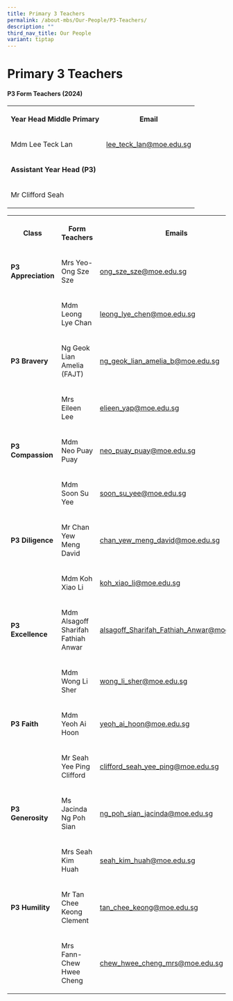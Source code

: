 ```yaml
---
title: Primary 3 Teachers
permalink: /about-mbs/Our-People/P3-Teachers/
description: ""
third_nav_title: Our People
variant: tiptap
---
```

<h1><strong>Primary 3 Teachers</strong></h1>
<h4><strong>P3 Form Teachers (2024)</strong></h4>
<table style="minWidth: 50px">
<colgroup>
<col>
<col>
</colgroup>
<tbody>
<tr>
<th rowspan="1" colspan="1">
<p>Year Head Middle Primary</p>
</th>
<th rowspan="1" colspan="1">
<p>Email</p>
</th>
</tr>
<tr>
<td rowspan="1" colspan="1">
<p>Mdm Lee Teck Lan</p>
</td>
<td rowspan="1" colspan="1">
<p><a href="mailto:lee_teck_lan@moe.edu.sg" rel="noopener noreferrer nofollow" target="_blank">lee_teck_lan@moe.edu.sg</a>
</p>
</td>
</tr>
<tr>
<td rowspan="1" colspan="1">
<p><strong>Assistant Year Head (P3) </strong>
</p>
</td>
<td rowspan="1" colspan="1">
<p></p>
</td>
</tr>
<tr>
<td rowspan="1" colspan="1">
<p>Mr Clifford Seah</p>
</td>
<td rowspan="1" colspan="1">
<p></p>
</td>
</tr>
</tbody>
</table>
<p></p>
<table style="minWidth: 75px">
<colgroup>
<col>
<col>
<col>
</colgroup>
<tbody>
<tr>
<th rowspan="1" colspan="1">
<p>Class</p>
</th>
<th rowspan="1" colspan="1">
<p>Form Teachers</p>
</th>
<th rowspan="1" colspan="1">
<p>Emails</p>
</th>
</tr>
<tr>
<td rowspan="1" colspan="1">
<p><strong>P3 Appreciation</strong>
</p>
</td>
<td rowspan="1" colspan="1">
<p>Mrs Yeo-Ong Sze Sze</p>
</td>
<td rowspan="1" colspan="1">
<p><a href="mailto:ong_sze_sze@moe.edu.sg" rel="noopener noreferrer nofollow" target="_blank">ong_sze_sze@moe.edu.sg</a>
</p>
</td>
</tr>
<tr>
<td rowspan="1" colspan="1">
<p></p>
</td>
<td rowspan="1" colspan="1">
<p>Mdm Leong Lye Chan</p>
</td>
<td rowspan="1" colspan="1">
<p><a href="mailto:leong_lye_chen@moe.edu.sg" rel="noopener noreferrer nofollow" target="_blank">leong_lye_chen@moe.edu.sg</a>
</p>
</td>
</tr>
<tr>
<td rowspan="1" colspan="1">
<p><strong>P3 Bravery</strong>
</p>
</td>
<td rowspan="1" colspan="1">
<p>Ng Geok Lian Amelia (FAJT)</p>
</td>
<td rowspan="1" colspan="1">
<p><a href="mailto:ng_geok_lian_amelia_b@moe.edu.sg" rel="noopener noreferrer nofollow" target="_blank">ng_geok_lian_amelia_b@moe.edu.sg</a>
</p>
</td>
</tr>
<tr>
<td rowspan="1" colspan="1">
<p></p>
</td>
<td rowspan="1" colspan="1">
<p>Mrs Eileen Lee</p>
</td>
<td rowspan="1" colspan="1">
<p><a href="mailto:elieen_yap@moe.edu.sg" rel="noopener noreferrer nofollow" target="_blank">elieen_yap@moe.edu.sg</a>
</p>
</td>
</tr>
<tr>
<td rowspan="1" colspan="1">
<p><strong>P3 Compassion</strong>
</p>
</td>
<td rowspan="1" colspan="1">
<p>Mdm Neo Puay Puay</p>
</td>
<td rowspan="1" colspan="1">
<p><a href="mailto:neo_puay_puay@moe.edu.sg" rel="noopener noreferrer nofollow" target="_blank">neo_puay_puay@moe.edu.sg</a>
</p>
</td>
</tr>
<tr>
<td rowspan="1" colspan="1">
<p></p>
</td>
<td rowspan="1" colspan="1">
<p>Mdm Soon Su Yee</p>
</td>
<td rowspan="1" colspan="1">
<p><a href="mailto:soon_su_yee@moe.edu.sg" rel="noopener noreferrer nofollow" target="_blank">soon_su_yee@moe.edu.sg</a>
</p>
</td>
</tr>
<tr>
<td rowspan="1" colspan="1">
<p><strong>P3 Diligence</strong>
</p>
</td>
<td rowspan="1" colspan="1">
<p>Mr Chan Yew Meng David</p>
</td>
<td rowspan="1" colspan="1">
<p><a href="mailto:chan_yew_meng_david@moe.edu.sg" rel="noopener noreferrer nofollow" target="_blank">chan_yew_meng_david@moe.edu.sg</a>
</p>
</td>
</tr>
<tr>
<td rowspan="1" colspan="1">
<p></p>
</td>
<td rowspan="1" colspan="1">
<p>Mdm Koh Xiao Li</p>
</td>
<td rowspan="1" colspan="1">
<p><a href="mailto:koh_xiao_li@moe.edu.sg" rel="noopener noreferrer nofollow" target="_blank">koh_xiao_li@moe.edu.sg</a>
</p>
</td>
</tr>
<tr>
<td rowspan="1" colspan="1">
<p><strong>P3 Excellence</strong>
</p>
</td>
<td rowspan="1" colspan="1">
<p>Mdm Alsagoff Sharifah Fathiah Anwar</p>
</td>
<td rowspan="1" colspan="1">
<p><a href="mailto:alsagoff_Sharifah_Fathiah_Anwar@moe.edu.sg" rel="noopener noreferrer nofollow" target="_blank">alsagoff_Sharifah_Fathiah_Anwar@moe.edu.sg</a>
</p>
</td>
</tr>
<tr>
<td rowspan="1" colspan="1">
<p></p>
</td>
<td rowspan="1" colspan="1">
<p>Mdm Wong Li Sher</p>
</td>
<td rowspan="1" colspan="1">
<p><a href="mailto:wong_li_sher@moe.edu.sg" rel="noopener noreferrer nofollow" target="_blank">wong_li_sher@moe.edu.sg</a>
</p>
</td>
</tr>
<tr>
<td rowspan="1" colspan="1">
<p><strong>P3 Faith</strong>
</p>
</td>
<td rowspan="1" colspan="1">
<p>Mdm Yeoh Ai Hoon</p>
</td>
<td rowspan="1" colspan="1">
<p><a href="mailto:yeoh_ai_hoon@moe.edu.sg" rel="noopener noreferrer nofollow" target="_blank">yeoh_ai_hoon@moe.edu.sg</a>
</p>
</td>
</tr>
<tr>
<td rowspan="1" colspan="1">
<p></p>
</td>
<td rowspan="1" colspan="1">
<p>Mr Seah Yee Ping Clifford</p>
</td>
<td rowspan="1" colspan="1">
<p><a href="mailto:clifford_seah_yee_ping@moe.edu.sg" rel="noopener noreferrer nofollow" target="_blank">clifford_seah_yee_ping@moe.edu.sg</a>
</p>
</td>
</tr>
<tr>
<td rowspan="1" colspan="1">
<p><strong>P3 Generosity</strong>
</p>
</td>
<td rowspan="1" colspan="1">
<p>Ms Jacinda Ng Poh Sian</p>
</td>
<td rowspan="1" colspan="1">
<p><a href="mailto:ng_poh_sian_jacinda@moe.edu.sg" rel="noopener noreferrer nofollow" target="_blank">ng_poh_sian_jacinda@moe.edu.sg</a>
</p>
</td>
</tr>
<tr>
<td rowspan="1" colspan="1">
<p></p>
</td>
<td rowspan="1" colspan="1">
<p>Mrs Seah Kim Huah</p>
</td>
<td rowspan="1" colspan="1">
<p><a href="mailto:seah_kim_huah@moe.edu.sg" rel="noopener noreferrer nofollow" target="_blank">seah_kim_huah@moe.edu.sg</a>
</p>
</td>
</tr>
<tr>
<td rowspan="1" colspan="1">
<p><strong>P3 Humility</strong>
</p>
</td>
<td rowspan="1" colspan="1">
<p>Mr Tan Chee Keong Clement</p>
</td>
<td rowspan="1" colspan="1">
<p><a href="mailto:tan_chee_keong@moe.edu.sg" rel="noopener noreferrer nofollow" target="_blank">tan_chee_keong@moe.edu.sg</a>
</p>
</td>
</tr>
<tr>
<td rowspan="1" colspan="1">
<p></p>
</td>
<td rowspan="1" colspan="1">
<p>Mrs Fann-Chew Hwee Cheng</p>
</td>
<td rowspan="1" colspan="1">
<p><a href="mailto:chew_hwee_cheng_mrs@moe.edu.sg" rel="noopener noreferrer nofollow" target="_blank">chew_hwee_cheng_mrs@moe.edu.sg</a>
</p>
</td>
</tr>
</tbody>
</table>
<p></p>